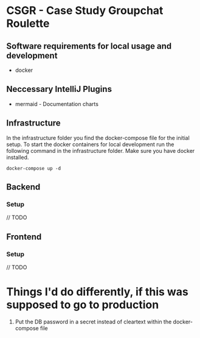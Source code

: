 # CSGR - Case Study Groupchat Roulette

## Software requirements for local usage and development

- docker

## Neccessary IntelliJ Plugins

- mermaid - Documentation charts

## Infrastructure

In the infrastructure folder you find the docker-compose file for the initial setup.
To start the docker containers for local development run the following command in the infrastructure folder.
Make sure you have docker installed.

```
docker-compose up -d
```

## Backend

### Setup

// TODO

## Frontend

### Setup

// TODO

# Things I'd do differently, if this was supposed to go to production

1) Put the DB password in a secret instead of cleartext within the docker-compose file